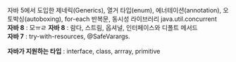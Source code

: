 자바 5에서 도입한 제네릭(Generics), 열거 타입(enum), 에너테이션(annotation), 오토박싱(autoboxing), for-each 반복문, 동시성 라이브러리 java.util.concurrent  
**자바 8** : 모ㅠㄹ
**자바 8** : 람다, 스트림, 옵셔널, 인터페이스와 디폴트 메서드  
**자바 7** : try-with-resources, @SafeVarargs. 

__자바가 지원하는 타입__ : interface, class, arrray, primitive
